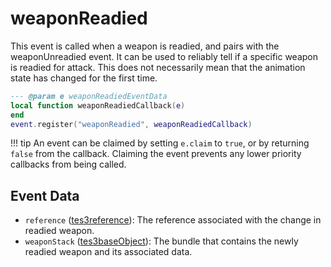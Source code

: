 # weaponReadied

This event is called when a weapon is readied, and pairs with the weaponUnreadied event. It can be used to reliably tell if a specific weapon is readied for attack. This does not necessarily mean that the animation state has changed for the first time.

```lua
--- @param e weaponReadiedEventData
local function weaponReadiedCallback(e)
end
event.register("weaponReadied", weaponReadiedCallback)
```

!!! tip
	An event can be claimed by setting `e.claim` to `true`, or by returning `false` from the callback. Claiming the event prevents any lower priority callbacks from being called.

## Event Data

* `reference` ([tes3reference](../../types/tes3reference)): The reference associated with the change in readied weapon.
* `weaponStack` ([tes3baseObject](../../types/tes3baseObject)): The bundle that contains the newly readied weapon and its associated data.

